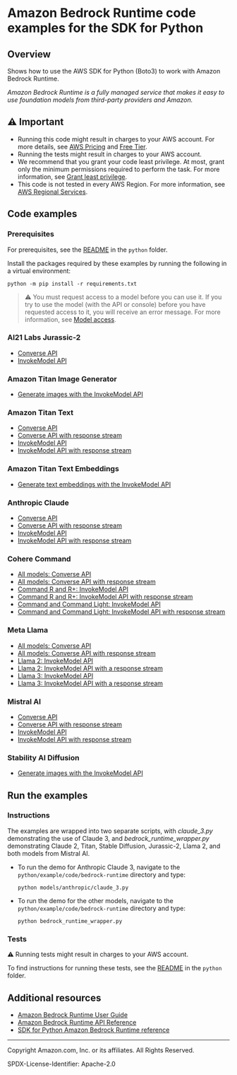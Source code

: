 # Amazon Bedrock Runtime code examples for the SDK for Python

## Overview

Shows how to use the AWS SDK for Python (Boto3) to work with Amazon Bedrock Runtime.

<!--custom.overview.start-->
<!--custom.overview.end-->

_Amazon Bedrock Runtime is a fully managed service that makes it easy to use foundation models from third-party providers and Amazon._

## ⚠ Important

* Running this code might result in charges to your AWS account. For more details, see [AWS Pricing](https://aws.amazon.com/pricing/) and [Free Tier](https://aws.amazon.com/free/).
* Running the tests might result in charges to your AWS account.
* We recommend that you grant your code least privilege. At most, grant only the minimum permissions required to perform the task. For more information, see [Grant least privilege](https://docs.aws.amazon.com/IAM/latest/UserGuide/best-practices.html#grant-least-privilege).
* This code is not tested in every AWS Region. For more information, see [AWS Regional Services](https://aws.amazon.com/about-aws/global-infrastructure/regional-product-services).

<!--custom.important.start-->
<!--custom.important.end-->

## Code examples

### Prerequisites

For prerequisites, see the [README](../../README.md#Prerequisites) in the `python` folder.

Install the packages required by these examples by running the following in a virtual environment:

```
python -m pip install -r requirements.txt
```

<!--custom.prerequisites.start-->

> ⚠ You must request access to a model before you can use it. If you try to use the model (with the API or console)
> before you have requested access to it, you will receive an error message. For more information,
> see [Model access](https://docs.aws.amazon.com/bedrock/latest/userguide/model-access.html).
>
<!--custom.prerequisites.end-->
### AI21 Labs Jurassic-2

- [Converse API](models/ai21_labs_jurassic2/converse.py#L4)
- [InvokeModel API](models/ai21_labs_jurassic2/invoke_model.py#L4)

### Amazon Titan Image Generator

- [Generate images with the InvokeModel API](models/amazon_titan_image_generator/invoke_model.py#L4)

### Amazon Titan Text

- [Converse API](models/amazon_titan_text/converse.py#L4)
- [Converse API with response stream](models/amazon_titan_text/converse_stream.py#L4)
- [InvokeModel API](models/amazon_titan_text/invoke_model.py#L4)
- [InvokeModel API with response stream](models/amazon_titan_text/invoke_model_with_response_stream.py#L4)

### Amazon Titan Text Embeddings

- [Generate text embeddings with the InvokeModel API](models/amazon_titan_text_embeddings/invoke_model.py#L4)

### Anthropic Claude

- [Converse API](models/anthropic_claude/converse.py#L4)
- [Converse API with response stream](models/anthropic_claude/converse_stream.py#L4)
- [InvokeModel API](models/anthropic_claude/invoke_model.py#L4)
- [InvokeModel API with response stream](models/anthropic_claude/invoke_model_with_response_stream.py#L4)

### Cohere Command

- [All models: Converse API](models/cohere_command/converse.py#L4)
- [All models: Converse API with response stream](models/cohere_command/converse_stream.py#L4)
- [Command R and R+: InvokeModel API](models/cohere_command/command_r_invoke_model.py#L4)
- [Command R and R+: InvokeModel API with response stream](models/cohere_command/command_r_invoke_model_with_response_stream.py#L4)
- [Command and Command Light: InvokeModel API](models/cohere_command/command_invoke_model.py#L4)
- [Command and Command Light: InvokeModel API with response stream](models/cohere_command/command_invoke_model_with_response_stream.py#L4)

### Meta Llama

- [All models: Converse API](models/meta_llama/converse.py#L4)
- [All models: Converse API with response stream](models/meta_llama/converse_stream.py#L4)
- [Llama 2: InvokeModel API](models/meta_llama/llama2_invoke_model.py#L4)
- [Llama 2: InvokeModel API with a response stream](models/meta_llama/llama2_invoke_model_with_response_stream.py#L4)
- [Llama 3: InvokeModel API](models/meta_llama/llama3_invoke_model.py#L4)
- [Llama 3: InvokeModel API with a response stream](models/meta_llama/llama3_invoke_model_with_response_stream.py#L4)

### Mistral AI

- [Converse API](models/mistral_ai/converse.py#L4)
- [Converse API with response stream](models/mistral_ai/converse_stream.py#L4)
- [InvokeModel API](models/mistral_ai/invoke_model.py#L4)
- [InvokeModel API with response stream](models/mistral_ai/invoke_model_with_response_stream.py#L4)

### Stability AI Diffusion

- [Generate images with the InvokeModel API](models/stability_ai/invoke_model.py#L4)


<!--custom.examples.start-->
<!--custom.examples.end-->

## Run the examples

### Instructions


<!--custom.instructions.start-->
The examples are wrapped into two separate scripts, with *claude_3.py* demonstrating the use of Claude 3, and
*bedrock_runtime_wrapper.py* demonstrating Claude 2, Titan, Stable Diffusion, Jurassic-2, Llama 2, and both models from
Mistral AI.

- To run the demo for Anthropic Claude 3, navigate to the `python/example/code/bedrock-runtime` directory and type:
  ```commandline
  python models/anthropic/claude_3.py
  ```

- To run the demo for the other models, navigate to the `python/example/code/bedrock-runtime` directory and type:
  ```commandline
  python bedrock_runtime_wrapper.py
  ```

<!--custom.instructions.end-->



### Tests

⚠ Running tests might result in charges to your AWS account.


To find instructions for running these tests, see the [README](../../README.md#Tests)
in the `python` folder.



<!--custom.tests.start-->
<!--custom.tests.end-->

## Additional resources

- [Amazon Bedrock Runtime User Guide](https://docs.aws.amazon.com/bedrock/latest/userguide/what-is-bedrock.html)
- [Amazon Bedrock Runtime API Reference](https://docs.aws.amazon.com/bedrock/latest/APIReference/welcome.html)
- [SDK for Python Amazon Bedrock Runtime reference](https://boto3.amazonaws.com/v1/documentation/api/latest/reference/services/bedrock-runtime.html)

<!--custom.resources.start-->
<!--custom.resources.end-->

---

Copyright Amazon.com, Inc. or its affiliates. All Rights Reserved.

SPDX-License-Identifier: Apache-2.0